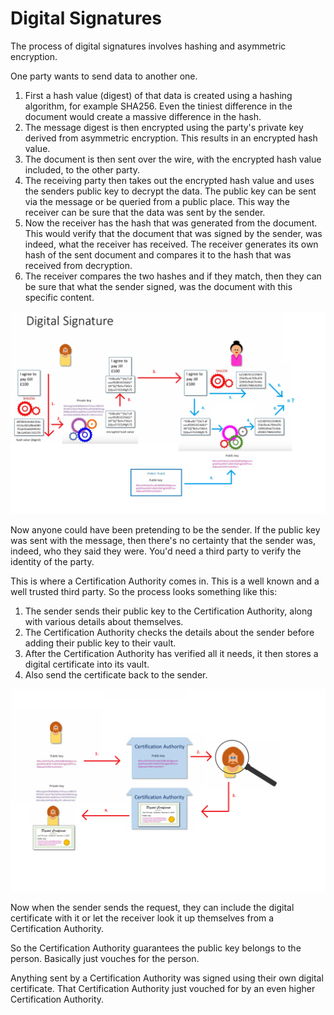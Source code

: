 # Digital Signatures
The process of digital signatures involves hashing and asymmetric encryption.

One party wants to send data to another one.
1. First a hash value (digest) of that data is created using a hashing algorithm, for example SHA256.
Even the tiniest difference in the document would create a massive difference in the hash.
2. The message digest is then encrypted using the party's private key derived from 
asymmetric encryption. This results in an encrypted hash value.
3. The document is then sent over the wire, with the encrypted hash value included,
to the other party.
4. The receiving party then takes out the encrypted hash value and uses the senders
public key to decrypt the data. The public key can be sent via the message or be
queried from a public place. This way the receiver can be sure that the data was
sent by the sender.
5. Now the receiver has the hash that was generated from the document. This would
verify that the document that was signed by the sender, was indeed, what the receiver
has received. The receiver generates its own hash of the sent document and compares
it to the hash that was received from decryption.
6. The receiver compares the two hashes and if they match, then they can be sure that
what the sender signed, was the document with this specific content.

![Digital signature](./images/digital-signature.png)

Now anyone could have been pretending to be the sender. If the public key was sent
with the message, then there's no certainty that the sender was, indeed, who they said
they were. You'd need a third party to verify the identity of the party.

This is where a Certification Authority comes in. This is a well known and a well trusted
third party. So the process looks something like this:
1. The sender sends their public key to the Certification 
Authority, along with various details about themselves. 
2. The Certification Authority
checks the details about the sender before adding their public key to their vault.
3. After the Certification Authority has verified all it needs, it then stores a
digital certificate into its vault.
4. Also send the certificate back to the sender.

![Certification authority](./images/certification-authority.png)

Now when the sender sends the request, they can include the digital certificate with
it or let the receiver look it up themselves from a Certification Authority.

So the Certification Authority guarantees the public key belongs to the person.
Basically just vouches for the person.

Anything sent by a Certification Authority was signed using their own digital certificate.
That Certification Authority just vouched for by an even higher Certification Authority.